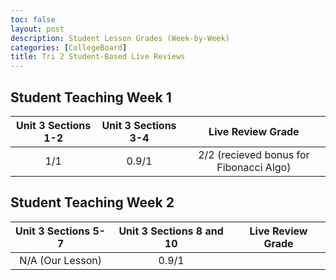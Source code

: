 ```yaml
---
toc: false
layout: post
description: Student Lesson Grades (Week-by-Week)
categories: [CollegeBoard]
title: Tri 2 Student-Based Live Reviews
---
```

## Student Teaching Week 1

| Unit 3 Sections 1-2 | Unit 3 Sections 3-4 | Live Review Grade|
|:--------------------:|:--------------------:|:--------------------:|
|         1/1         |  0.9/1 | 2/2 (recieved bonus for Fibonacci Algo)|

## Student Teaching Week 2

| Unit 3 Sections 5-7 | Unit 3 Sections 8 and 10 | Live Review Grade | 
|:--------------------:|:--------------------:|:--------------------:|
| N/A (Our Lesson)     | 0.9/1                     |      